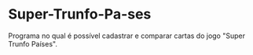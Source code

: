 # Super-Trunfo-Pa-ses
Programa no qual é possível cadastrar e comparar cartas do jogo "Super Trunfo Países".
